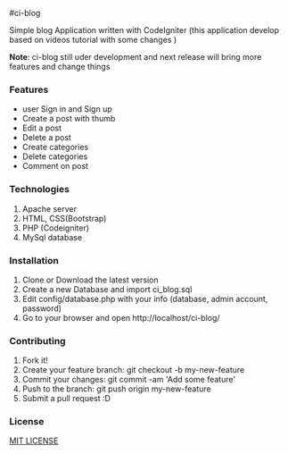 #ci-blog

 Simple blog Application written with CodeIgniter (this application develop based on videos tutorial with some changes )
 
 **Note**: ci-blog still uder development and next release will bring more features and change things
 
### Features

-  user Sign in and Sign up
-  Create a post with thumb
-  Edit a post 
-  Delete a post 
-  Create categories  
-  Delete categories 
-  Comment on post

### Technologies

1. Apache server
2. HTML, CSS(Bootstrap)
3. PHP (Codeigniter)
4. MySql database

### Installation

1.  Clone or  Download the latest version
2.  Create a new Database and import ci_blog.sql
3.  Edit config/database.php with your info (database, admin account,    password)
4.  Go to your browser and open http://localhost/ci-blog/


### Contributing

1. Fork it!
2. Create your feature branch: git checkout -b my-new-feature
3. Commit your changes: git commit -am 'Add some feature'
4. Push to the branch: git push origin my-new-feature
5. Submit a pull request :D

### License
[MIT LICENSE](https://github.com/hadiswais/ci-blog/blob/master/license.txt "MIT LICENSE")


